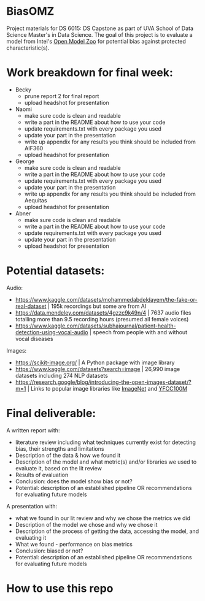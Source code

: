 # BiasOMZ
Project materials for DS 6015: DS Capstone as part of UVA School of Data Science Master's in Data Science. The goal of this project is to evaluate a model from Intel's [Open Model Zoo](https://github.com/openvinotoolkit/open_model_zoo/tree/master) for potential bias against protected characteristic(s). 

# Work breakdown for final week:

- Becky
  - prune report 2 for final report
  - upload headshot for presentation
- Naomi
  - make sure code is clean and readable
  - write a part in the README about how to use your code
  - update requirements.txt with every package you used
  - update your part in the presentation
  - write up appendix for any results you think should be included from AIF360
  - upload headshot for presentation
- George
  - make sure code is clean and readable
  - write a part in the README about how to use your code
  - update requirements.txt with every package you used
  - update your part in the presentation
  - write up appendix for any results you think should be included from Aequitas
  - upload headshot for presentation
- Abner
  - make sure code is clean and readable
  - write a part in the README about how to use your code
  - update requirements.txt with every package you used
  - update your part in the presentation
  - upload headshot for presentation


# Potential datasets:
Audio:
- https://www.kaggle.com/datasets/mohammedabdeldayem/the-fake-or-real-dataset |  195k recordings but some are from AI
- https://data.mendeley.com/datasets/4gzzc9k49n/4 |  7637 audio files totalling more than 9.5 recording hours (presumed all female voices)
- https://www.kaggle.com/datasets/subhajournal/patient-health-detection-using-vocal-audio | speech from people with and without vocal diseases

Images:
- https://scikit-image.org/ | A Python package with image library 
- https://www.kaggle.com/datasets?search=image | 26,990 image datasets including 274 NLP datasets 
- https://research.google/blog/introducing-the-open-images-dataset/?m=1 | Links to popular image libraries like [ImageNet](https://image-net.org/) and  [YFCC100M](https://webscope.sandbox.yahoo.com/catalog.php?datatype=i&did=67&guccounter=1)

# Final deliverable:
A written report with:
- literature review including what techniques currently exist for detecting bias, their strengths and limitations
- Description of the data & how we found it
- Description of the model and what metric(s) and/or libraries we used to evaluate it, based on the lit review
- Results of evaluation
- Conclusion: does the model show bias or not?
- Potential: description of an established pipeline OR recommendations for evaluating future models

A presentation with:
- what we found in our lit review and why we chose the metrics we did
- Description of the model we chose and why we chose it
- Description of the process of getting the data, accessing the model, and evaluating it
- What we found - performance on bias metrics
- Conclusion: biased or not?
- Potential: description of an established pipeline OR recommendations for evaluating future models

# How to use this repo

